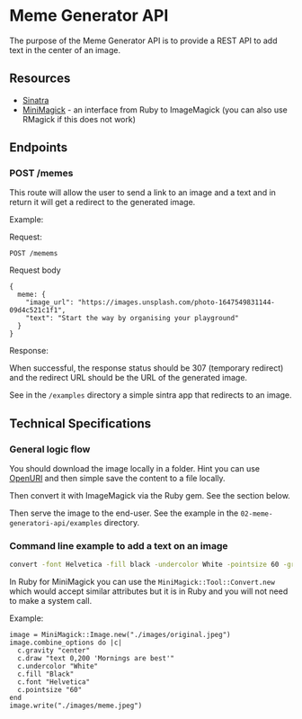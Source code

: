 # Meme Generator API

The purpose of the Meme Generator API is to provide a REST API to add text in the center of an image. 

## Resources

- [Sinatra](http://sinatrarb.com)
- [MiniMagick](https://rubygems.org/gems/mini_magick) - an interface from Ruby to ImageMagick (you can also use RMagick if this does not work)

## Endpoints

### POST /memes

This route will allow the user to send a link to an image and a text and in return it will get a redirect to the generated image. 

Example: 

Request: 

```
POST /memems
```

Request body 

```
{
  meme: {
    "image_url": "https://images.unsplash.com/photo-1647549831144-09d4c521c1f1",
    "text": "Start the way by organising your playground"
  }
}
```

Response: 

When successful, the response status should be 307 (temporary redirect) and the redirect URL should be the URL of the generated image. 

See in the `/examples` directory a simple sintra app that redirects to an image.

## Technical Specifications

### General logic flow

You should download the image locally in a folder. Hint you can use [OpenURI](https://ruby-doc.org/stdlib-3.1.0/libdoc/open-uri/rdoc/OpenURI.html) and then simple save the content to a file locally. 

Then convert it with ImageMagick via the Ruby gem. See the section below. 

Then serve the image to the end-user. See the example in the `02-meme-generatori-api/examples` directory.

### Command line example to add a text on an image

```bash
convert -font Helvetica -fill black -undercolor White -pointsize 60 -gravity center -draw "text 0,200 'Mornings are best'" original.jpeg meme.jpeg
```

In Ruby for MiniMagick you can use the `MiniMagick::Tool::Convert.new` which would accept similar attributes but it is in Ruby and you will not need to make a system call. 

Example:

```
image = MiniMagick::Image.new("./images/original.jpeg")
image.combine_options do |c|
  c.gravity "center"
  c.draw "text 0,200 'Mornings are best'"
  c.undercolor "White"
  c.fill "Black"
  c.font "Helvetica"
  c.pointsize "60"
end
image.write("./images/meme.jpeg")
```
